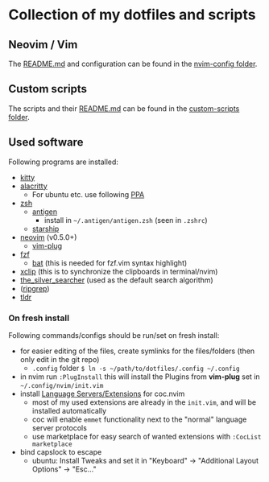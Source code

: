 # Collection of my dotfiles and scripts

## Neovim / Vim

The [README.md](./.config/nvim/README.md) and configuration can be found in the [nvim-config folder](./.config/nvim).


## Custom scripts

The scripts and their [README.md](./custom-scripts/README.md) can be found in the [custom-scripts folder](./custom-scripts).


## Used software

Following programs are installed:
* [kitty](https://github.com/kovidgoyal/kitty)
* [alacritty](https://github.com/alacritty/alacritty)
  * For ubuntu etc. use following [PPA](https://launchpad.net/~mmstick76/+archive/ubuntu/alacritty)
* [zsh](https://github.com/ohmyzsh/ohmyzsh/wiki/Installing-ZSH)
  * [antigen](https://github.com/zsh-users/antigen)
    * install in `~/.antigen/antigen.zsh` (seen in `.zshrc`)
  * [starship](https://github.com/starship/starship)
* [neovim](https://github.com/neovim/neovim) (v0.5.0+)
  * [vim-plug](https://github.com/junegunn/vim-plug)
* [fzf](https://github.com/junegunn/fzf)
  * [bat](https://github.com/sharkdp/bat) (this is needed for fzf.vim syntax highlight)
* [xclip](https://wiki.ubuntuusers.de/xclip/) (this is to synchronize the clipboards in terminal/nvim)
* [the_silver_searcher](https://github.com/ggreer/the_silver_searcher) (used as the default search algorithm)
* ([ripgrep](https://github.com/BurntSushi/ripgrep))
* [tldr](https://github.com/tldr-pages/tldr)


### On fresh install

Following commands/configs should be run/set on fresh install:
* for easier editing of the files, create symlinks for the files/folders (then only edit in the git repo)
  * `.config` folder `$ ln -s ~/path/to/dotfiles/.config ~/.config`
* in nvim run `:PlugInstall` this will install the Plugins from **vim-plug** set in `~/.config/nvim/init.vim`
* install [Language Servers/Extensions](https://github.com/neoclide/coc.nvim/wiki/Install-coc.nvim#install-extension-for-programming-languages-you-use-daily) for coc.nvim
  * most of my used extensions are already in the `init.vim`, and will be installed automatically
  * coc will enable `emmet` functionality next to the "normal" language server protocols
  * use marketplace for easy search of wanted extensions with `:CocList marketplace`
* bind capslock to escape
  * ubuntu: Install Tweaks and set it in "Keyboard" -> "Additional Layout Options" -> "Esc..."
